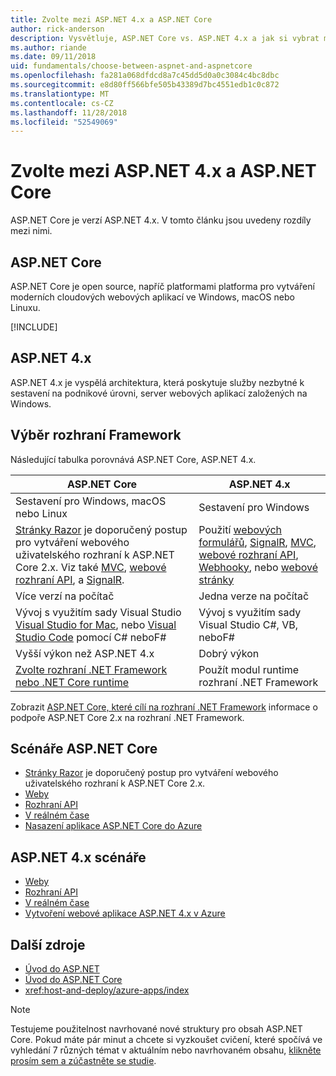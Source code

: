 ```yaml
---
title: Zvolte mezi ASP.NET 4.x a ASP.NET Core
author: rick-anderson
description: Vysvětluje, ASP.NET Core vs. ASP.NET 4.x a jak si vybrat mezi nimi.
ms.author: riande
ms.date: 09/11/2018
uid: fundamentals/choose-between-aspnet-and-aspnetcore
ms.openlocfilehash: fa281a068dfdcd8a7c45dd5d0a0c3084c4bc8dbc
ms.sourcegitcommit: e8d80ff566bfe505b43389d7bc4551edb1c0c872
ms.translationtype: MT
ms.contentlocale: cs-CZ
ms.lasthandoff: 11/28/2018
ms.locfileid: "52549069"
---
```

# <a name="choose-between-aspnet-4x-and-aspnet-core"></a>Zvolte mezi ASP.NET 4.x a ASP.NET Core

ASP.NET Core je verzí ASP.NET 4.x. V tomto článku jsou uvedeny rozdíly mezi nimi.

## <a name="aspnet-core"></a>ASP.NET Core

ASP.NET Core je open source, napříč platformami platforma pro vytváření moderních cloudových webových aplikací ve Windows, macOS nebo Linuxu.

[!INCLUDE[](~/includes/benefits.md)]

## <a name="aspnet-4x"></a>ASP.NET 4.x

ASP.NET 4.x je vyspělá architektura, která poskytuje služby nezbytné k sestavení na podnikové úrovni, server webových aplikací založených na Windows.

## <a name="framework-selection"></a>Výběr rozhraní Framework

Následující tabulka porovnává ASP.NET Core, ASP.NET 4.x.

| ASP.NET Core | ASP.NET 4.x |
|---|---|
|Sestavení pro Windows, macOS nebo Linux|Sestavení pro Windows|
|[Stránky Razor](xref:razor-pages/index) je doporučený postup pro vytváření webového uživatelského rozhraní k ASP.NET Core 2.x. Viz také [MVC](xref:mvc/overview), [webové rozhraní API](xref:tutorials/first-web-api), a [SignalR](xref:signalr/introduction).|Použití [webových formulářů](/aspnet/web-forms), [SignalR](/aspnet/signalr), [MVC](/aspnet/mvc), [webové rozhraní API](/aspnet/web-api/), [Webhooky](/aspnet/webhooks/), nebo [webové stránky](/aspnet/web-pages)|
|Více verzí na počítač|Jedna verze na počítač|
|Vývoj s využitím sady Visual Studio [Visual Studio for Mac](https://www.visualstudio.com/vs/visual-studio-mac/), nebo [Visual Studio Code](https://code.visualstudio.com/) pomocí C# neboF#|Vývoj s využitím sady Visual Studio C#, VB, neboF#|
|Vyšší výkon než ASP.NET 4.x|Dobrý výkon|
|[Zvolte rozhraní .NET Framework nebo .NET Core runtime](/dotnet/articles/standard/choosing-core-framework-server)|Použít modul runtime rozhraní .NET Framework|

Zobrazit [ASP.NET Core, které cílí na rozhraní .NET Framework](xref:index#target-framework) informace o podpoře ASP.NET Core 2.x na rozhraní .NET Framework.

## <a name="aspnet-core-scenarios"></a>Scénáře ASP.NET Core

* [Stránky Razor](xref:razor-pages/index) je doporučený postup pro vytváření webového uživatelského rozhraní k ASP.NET Core 2.x.
* [Weby](xref:tutorials/first-mvc-app/index)
* [Rozhraní API](xref:tutorials/first-web-api)
* [V reálném čase](xref:signalr/index)
* [Nasazení aplikace ASP.NET Core do Azure](/azure/app-service/app-service-web-get-started-dotnet)

## <a name="aspnet-4x-scenarios"></a>ASP.NET 4.x scénáře

* [Weby](/aspnet/mvc)
* [Rozhraní API](/aspnet/web-api)
* [V reálném čase](/aspnet/signalr)
* [Vytvoření webové aplikace ASP.NET 4.x v Azure](/azure/app-service/app-service-web-get-started-dotnet-framework)

## <a name="additional-resources"></a>Další zdroje

* [Úvod do ASP.NET](/aspnet/overview)
* [Úvod do ASP.NET Core](xref:index)
* <xref:host-and-deploy/azure-apps/index>

> [!NOTE]
> Testujeme použitelnost navrhované nové struktury pro obsah ASP.NET Core.  Pokud máte pár minut a chcete si vyzkoušet cvičení, které spočívá ve vyhledání 7 různých témat v aktuálním nebo navrhovaném obsahu, [klikněte prosím sem a zúčastněte se studie](https://dpk4xbh5.optimalworkshop.com/treejack/rps16hd5).